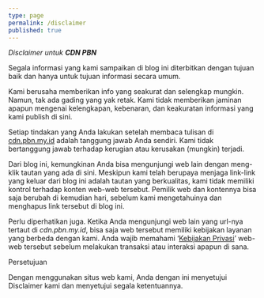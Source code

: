 ```yaml
---
type: page
permalink: /disclaimer
published: true
---
```


_Disclaimer untuk **CDN PBN**_

Segala informasi yang kami sampaikan di blog ini diterbitkan dengan tujuan baik dan hanya untuk tujuan informasi secara umum.

Kami berusaha memberikan info yang seakurat dan selengkap mungkin. Namun, tak ada gading yang yak retak. Kami tidak memberikan jaminan apapun mengenai kelengkapan, kebenaran, dan keakuratan informasi yang kami publish di sini.

Setiap tindakan yang Anda lakukan setelah membaca tulisan di [cdn.pbn.my.id](https://cdn.my.id) adalah tanggung jawab Anda sendiri. Kami tidak bertanggung jawab terhadap kerugian atau kerusakan (mungkin) terjadi.

Dari blog ini, kemungkinan Anda bisa mengunjungi web lain dengan meng-klik tautan yang ada di sini. Meskipun kami telah berupaya menjaga link-link yang keluar dari blog ini adalah tautan yang berkualitas, kami tidak memiliki kontrol terhadap konten web-web tersebut. Pemilik web dan kontennya bisa saja berubah di kemudian hari, sebelum kami mengetahuinya dan menghapus link tersebut di blog ini.

Perlu diperhatikan juga. Ketika Anda mengunjungi web lain yang url-nya tertaut di _cdn.pbn.my.id_, bisa saja web tersebut memiliki kebijakan layanan yang berbeda dengan kami. Anda wajib memahami ‘[Kebijakan Privasi](/privasi)’ web-web tersebut sebelum melakukan transaksi atau interaksi apapun di sana.

Persetujuan

Dengan menggunakan situs web kami, Anda dengan ini menyetujui Disclaimer kami dan menyetujui segala ketentuannya.
